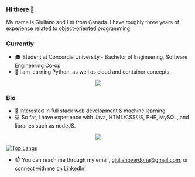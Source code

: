 ### Hi there 👋

My name is Giuliano and I'm from Canada. I have roughly three years of experience related to object-oriented programming.

### Currently

- 🎓 Student at Concordia University - Bachelor of Engineering, Software Engineering Co-op
- 🌱 I am learning Python, as well as cloud and container concepts.
<p align="center">
  <a href="https://skillicons.dev">
    <img src="https://skillicons.dev/icons?i=python,aws,docker" />
  </a>
</p>

### Bio
- 🧠 Interested in full stack web development & machine learning
- 💻 So far, I have experience with Java, HTML/CSS/JS, PHP, MySQL, and libraries such as nodeJS.
<p align="center">
  <a href="https://skillicons.dev">
    <img src="https://skillicons.dev/icons?i=java,html,css,js,php,mysql,nodejs" />
  </a>
</p>

[![Top Langs](https://github-readme-stats.vercel.app/api/top-langs/?username=Verdone&layout=compact&theme=dark)](https://github.com/Verdone/github-readme-stats)

- 📫 You can reach me through my email, giulianoverdone@gmail.com, or connect with me on [LinkedIn](https://www.linkedin.com/in/giuliano-verdone-33186921b/)!
